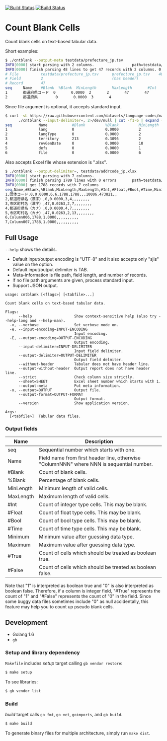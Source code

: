 [![Build Status](https://secure.travis-ci.org/skitazaki/cntblank.png?branch=master)](http://travis-ci.org/skitazaki/cntblank/tree/master)
[![Build Status](https://secure.travis-ci.org/skitazaki/cntblank.png?branch=develop)](http://travis-ci.org/skitazaki/cntblank)

# Count Blank Cells

Count blank cells on text-based tabular data.

Short examples:

```bash
$ ./cntblank --output-meta testdata/prefecture_jp.tsv
INFO[0000] start parsing with 2 columns.                 path=testdata/prefecture_jp.tsv
INFO[0000] finish parsing 48 lines to get 47 records with 2 columns. 0 errors detected.  path=testdata/prefecture_jp.tsv
# File          testdata/prefecture_jp.tsv      prefecture_jp.tsv    4884d04103df0fd8a9e792866ca0b870
# Field         2                               (has header)
# Record        47
seq     Name    #Blank  %Blank  MinLength       MaxLength       #Int    #Float  #Bool   #Time    Minimum Maximum #True   #False
1       都道府県コード  0       0.0000  2       2       47       47               1       47
2       都道府県        0       0.0000  3       4
```

Since file argument is optional, it accepts standard input.

```bash
$ curl -sL https://raw.githubusercontent.com/datasets/language-codes/master/data/ietf-language-tags.csv |
      ./cntblank --input-delimiter=, 2>/dev/null | cut -f1-6 | expand -t 15
seq            Name           #Blank         %Blank         MinLength      MaxLength
1              lang           0              0.0000         2              14
2              langType       0              0.0000         2              4
3              territory      213            0.3096         2              3
4              revGenDate     0              0.0000         10             10
5              defs           0              0.0000         1              1
6              file           0              0.0000         6              18
```

Also accepts Excel file whose extension is ".xlsx".

```bash
$ ./cntblank --output-delimiter=, testdata/addrcode_jp.xlsx
INFO[0000] start parsing with 7 columns.
INFO[0000] finish parsing 1789 lines with 0 errors       path=testdata/addrcode_jp.xlsx
INFO[0000] get 1788 records with 7 columns
seq,Name,#Blank,%Blank,MinLength,MaxLength,#Int,#Float,#Bool,#Time,Minimum,Maximum,#True,#False
1,団体コード,0,0.0000,6,6,1788,1788,,,10006,473821,,
2,都道府県名（漢字）,0,0.0000,3,4,,,,,,,,
3,市区町村名（漢字）,47,0.0263,2,7,,,,,,,,
4,都道府県名（カナ）,0,0.0000,4,7,,,,,,,,
5,市区町村名（カナ）,47,0.0263,2,13,,,,,,,,
6,Column006,1788,1.0000,,,,,,,,,,
7,Column007,1788,1.0000,,,,,,,,,,
```

## Full Usage

`--help` shows the details.

- Default input/output encoding is "UTF-8" and it also accepts only "sjis" value on the option.
- Default input/output delimiter is TAB.
- Meta-information is file path, field length, and number of records.
- If no file path arguments are given, process standard input.
- Support JSON output.

```text
usage: cntblank [<flags>] [<tabfile>...]

Count blank cells on text-based tabular data.

Flags:
      --help                   Show context-sensitive help (also try --help-long and --help-man).
  -v, --verbose                Set verbose mode on.
  -e, --input-encoding=INPUT-ENCODING
                               Input encoding.
  -E, --output-encoding=OUTPUT-ENCODING
                               Output encoding.
      --input-delimiter=INPUT-DELIMITER
                               Input field delimiter.
      --output-delimiter=OUTPUT-DELIMITER
                               Output field delmiter.
      --without-header         Tabular does not have header line.
      --output-without-header  Output report does not have header line.
      --strict                 Check column size strictly.
      --sheet=SHEET            Excel sheet number which starts with 1.
      --output-meta            Put meta information.
  -o, --output=OUTPUT          Output file.
      --output-format=OUTPUT-FORMAT
                               Output format.
      --version                Show application version.

Args:
  [<tabfile>]  Tabular data files.
```

### Output fields

| Name | Description |
|------|-------------|
| seq | Sequential number which starts with one. |
| Name | Field name from first header line, otherwise "ColumnNNN" where NNN is sequential number. |
| #Blank | Count of blank cells. |
| %Blank | Percentage of blank cells. |
| MinLength | Minimum length of valid cells. |
| MaxLength | Maximum length of valid cells. |
| #Int | Count of integer type cells. This may be blank. |
| #Float | Count of float type cells. This may be blank. |
| #Bool | Count of bool type cells. This may be blank. |
| #Time | Count of time type cells. This may be blank. |
| Minimum | Minimum value after guessing data type. |
| Maximum | Maximum value after guessing data type. |
| #True | Count of cells which should be treated as boolean true. |
| #False | Count of cells which should be treated as boolean false. |

Note that "1" is interpreted as boolean true and "0" is also interpreted as boolean false.
Therefore, if a column is integer field, "#True" represents the count of "1" and "#False"
represents the count of "0" in the field.
Since some buggy data files sometimes include "0" as null accidentally, this feature may
help you to count up pseudo blank cells.


## Development

- Golang 1.6
- `gb`

### Setup and library dependency

`Makefile` includes *setup* target calling `gb vendor restore`:

```bash
$ make setup
```

To see libraries:

```bash
$ gb vendor list
```

### Build

*build* target calls `go fmt`, `go vet`, `goimports`, and `gb build`.

```bash
$ make build
```

To generate binary files for multiple architecture,
simply run `make dist`.
